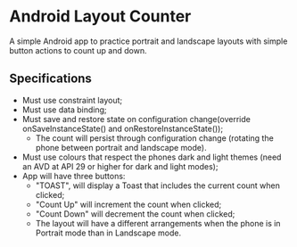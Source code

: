 # Android Layout Counter
A simple Android app to practice portrait and landscape layouts with simple button actions to count up and down.

## Specifications
* Must use constraint layout;
* Must use data binding;
* Must save and restore state on configuration change(override onSaveInstanceState() and onRestoreInstanceState());
  * The count will persist through configuration change (rotating the phone between portrait and landscape mode).
* Must use colours that respect the phones dark and light themes (need an AVD at API 29 or higher for dark and light modes);
* App will have three buttons:
  * "TOAST",  will display a Toast that includes the current count when clicked;
  * "Count Up" will increment the count when clicked;
  * "Count Down" will decrement the count when clicked;
  * The layout will have a different arrangements when the phone is in Portrait mode than in Landscape mode.
